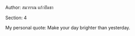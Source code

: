 Author: สมวรรณ แก้วปัดชา

Section: 4

My personal quote: Make your day brighter than yesterday.




